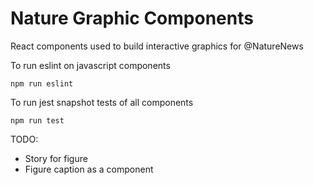# Nature Graphic Components 

React components used to build interactive graphics for @NatureNews

To run eslint on javascript components 

	npm run eslint

To run jest snapshot tests of all components 

	npm run test

TODO:
- Story for figure
- Figure caption as a component